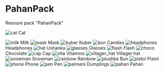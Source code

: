 # PahanPack
Resoure pack "PahanPack"

![cat](https://github.com/Pahan3568/PahanPack/assets/122900717/a9a451fd-0c70-4753-b991-fed38437881c) Cat

![milk](https://github.com/Pahan3568/PahanPack/assets/122900717/46e855b3-8a64-405e-8961-53728e1a12c9) Milk
![mask](https://github.com/Pahan3568/PahanPack/assets/122900717/03f93365-f4ac-4eeb-a37f-e80f4e502f18) Mask
![kuber](https://github.com/Pahan3568/PahanPack/assets/122900717/c931c711-79d5-41db-82b2-cc84c8558063) Kuber
![kon](https://github.com/Pahan3568/PahanPack/assets/122900717/550293ac-50ad-48bc-a311-b55c55a24285) Candies
![headphones](https://github.com/Pahan3568/PahanPack/assets/122900717/3386add5-0dbc-4933-aab6-0d84dc55bfbc) Headphones
![hat](https://github.com/Pahan3568/PahanPack/assets/122900717/fea30ad0-1a5b-45b7-bc63-cb5d36067bba) Ushanka
![glasses](https://github.com/Pahan3568/PahanPack/assets/122900717/d389d72f-716a-42ab-906f-7080115a5d84) Glasses
![flash](https://github.com/Pahan3568/PahanPack/assets/122900717/753c5b98-ca7b-402b-9c54-0e379872ad95) Flash
![choco](https://github.com/Pahan3568/PahanPack/assets/122900717/8f184966-ec85-484c-8104-c3f93b49fb69) Chocolate
![cap](https://github.com/Pahan3568/PahanPack/assets/122900717/d00fb132-a6bf-4ba1-83b8-793c76deca05) Cap
![vita](https://github.com/Pahan3568/PahanPack/assets/122900717/2634d6ab-66cf-4cac-b401-b621c2e736f7) Vitamins
![villager_hat](https://github.com/Pahan3568/PahanPack/assets/122900717/a73a8687-8fb9-4dea-83af-a54555d2004e) Villager hat
![snowman](https://github.com/Pahan3568/PahanPack/assets/122900717/0c9e42c3-26a6-4667-b29a-9d93b9338bc7) Snowman
![rainbow](https://github.com/Pahan3568/PahanPack/assets/122900717/847e8435-98f8-465e-8933-a0174217f726) Rainbow
![plushka](https://github.com/Pahan3568/PahanPack/assets/122900717/a065f6d1-3ad8-4d64-833f-275c693135ab) Bun
![pistol](https://github.com/Pahan3568/PahanPack/assets/122900717/6dc93030-1e8e-41c7-9f17-b2b36fe2e547) Pistol
![phone](https://github.com/Pahan3568/PahanPack/assets/122900717/7cc6bcb5-81f1-472b-b12a-05e14d353f57) Phone
![pen](https://github.com/Pahan3568/PahanPack/assets/122900717/42e8f499-3d2b-4196-9e66-570dc1cff41a) Pen
![pelmeni](https://github.com/Pahan3568/PahanPack/assets/122900717/786700ad-f93e-4d78-b864-f0b852107b31) Dumplings
![pahan](https://github.com/Pahan3568/PahanPack/assets/122900717/a563651b-125f-4ef6-8581-ff0d30f7ce04) Pahan

